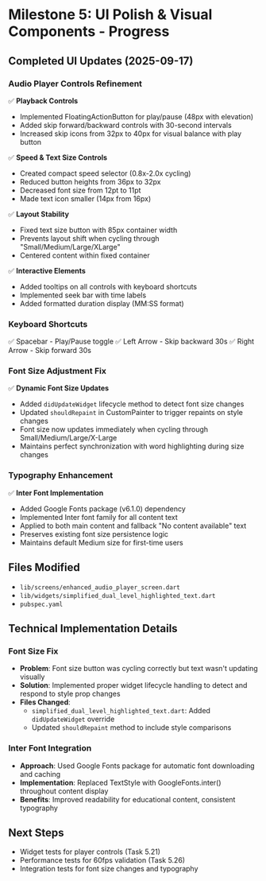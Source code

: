 # Milestone 5: UI Polish & Visual Components - Progress

## Completed UI Updates (2025-09-17)

### Audio Player Controls Refinement
✅ **Playback Controls**
- Implemented FloatingActionButton for play/pause (48px with elevation)
- Added skip forward/backward controls with 30-second intervals
- Increased skip icons from 32px to 40px for visual balance with play button

✅ **Speed & Text Size Controls**
- Created compact speed selector (0.8x-2.0x cycling)
- Reduced button heights from 36px to 32px
- Decreased font size from 12pt to 11pt
- Made text icon smaller (14px from 16px)

✅ **Layout Stability**
- Fixed text size button with 85px container width
- Prevents layout shift when cycling through "Small/Medium/Large/XLarge"
- Centered content within fixed container

✅ **Interactive Elements**
- Added tooltips on all controls with keyboard shortcuts
- Implemented seek bar with time labels
- Added formatted duration display (MM:SS format)

### Keyboard Shortcuts
✅ Spacebar - Play/Pause toggle
✅ Left Arrow - Skip backward 30s
✅ Right Arrow - Skip forward 30s

### Font Size Adjustment Fix
✅ **Dynamic Font Size Updates**
- Added `didUpdateWidget` lifecycle method to detect font size changes
- Updated `shouldRepaint` in CustomPainter to trigger repaints on style changes
- Font size now updates immediately when cycling through Small/Medium/Large/X-Large
- Maintains perfect synchronization with word highlighting during size changes

### Typography Enhancement
✅ **Inter Font Implementation**
- Added Google Fonts package (v6.1.0) dependency
- Implemented Inter font family for all content text
- Applied to both main content and fallback "No content available" text
- Preserves existing font size persistence logic
- Maintains default Medium size for first-time users

## Files Modified
- `lib/screens/enhanced_audio_player_screen.dart`
- `lib/widgets/simplified_dual_level_highlighted_text.dart`
- `pubspec.yaml`

## Technical Implementation Details

### Font Size Fix
- **Problem**: Font size button was cycling correctly but text wasn't updating visually
- **Solution**: Implemented proper widget lifecycle handling to detect and respond to style prop changes
- **Files Changed**:
  - `simplified_dual_level_highlighted_text.dart`: Added `didUpdateWidget` override
  - Updated `shouldRepaint` method to include style comparisons

### Inter Font Integration
- **Approach**: Used Google Fonts package for automatic font downloading and caching
- **Implementation**: Replaced TextStyle with GoogleFonts.inter() throughout content display
- **Benefits**: Improved readability for educational content, consistent typography

## Next Steps
- Widget tests for player controls (Task 5.21)
- Performance tests for 60fps validation (Task 5.26)
- Integration tests for font size changes and typography